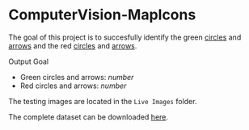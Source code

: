 # ComputerVision-MapIcons

The goal of this project is to succesfully identify the green [circles](https://raw.githubusercontent.com/ThePieMonster/ComputerVision-MapIcons/main/Datasets/green-circle.png) and [arrows](https://raw.githubusercontent.com/ThePieMonster/ComputerVision-MapIcons/main/Datasets/green-arrow.png) and the red [circles](https://raw.githubusercontent.com/ThePieMonster/ComputerVision-MapIcons/main/Datasets/red-circle.png) and [arrows](https://raw.githubusercontent.com/ThePieMonster/ComputerVision-MapIcons/main/Datasets/red-arrow.png).

Output Goal
- Green circles and arrows: *number*
- Red circles and arrows: *number*

The testing images are located in the `Live Images` folder.

The complete dataset can be downloaded [here](https://drive.google.com/drive/folders/1qfyDpXsUuw788ZKrn_HygJfXtnGvyXAf?usp=sharing).
